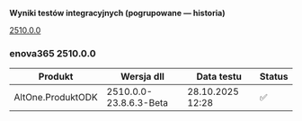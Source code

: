 **Wyniki testów integracyjnych (pogrupowane — historia)**

[2510.0.0](#enova365-251000)

### enova365 2510.0.0

| Produkt           | Wersja dll             | Data testu       | Status |
|-------------------|------------------------|------------------|--------|
| AltOne.ProduktODK | 2510.0.0-23.8.6.3-Beta | 28.10.2025 12:28 | ✅      |

